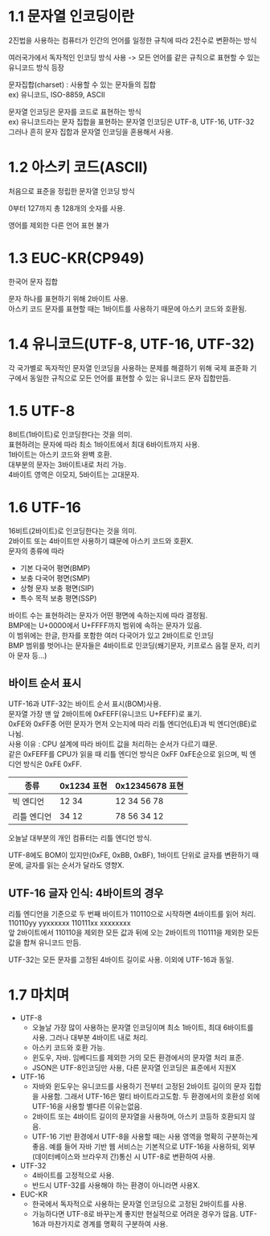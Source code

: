 # 1.1 문자열 인코딩이란
2진법을 사용하는 컴퓨터가 인간의 언어를 일정한 규칙에 따라 2진수로 변환하는 방식

여러국가에서 독자적인 인코딩 방식 사용 -> 모든 언어를 같은 규칙으로 표현할 수 있는 유니코드 방식 등장

문자집합(charset) : 사용할 수 있는 문자들의 집합 <br>
ex) 유니코드, ISO-8859, ASCII <br>

문자열 인코딩은 문자를 코드로 표현하는 방식 <br>
ex) 유니코드라는 문자 집합을 표현하는 문자열 인코딩은 UTF-8, UTF-16, UTF-32 <br>
그러나 흔히 문자 집합과 문자열 인코딩을 혼용해서 사용.

# 1.2 아스키 코드(ASCII)
처음으로 표준을 정립한 문자열 인코딩 방식

0부터 127까지 총 128개의 숫자를 사용.

영어를 제외한 다른 언어 표현 불가

# 1.3 EUC-KR(CP949)
한국어 문자 집합

문자 하나를 표현하기 위해 2바이트 사용.<br>
아스키 코드 문자를 표현할 때는 1바이트를 사용하기 때문에 아스키 코드와 호환됨.

# 1.4 유니코드(UTF-8, UTF-16, UTF-32)
각 국가별로 독자적인 문자열 인코딩을 사용하는 문제를 해결하기 위해 국제 표준화 기구에서 동일한 규칙으로 모든 언어를 표현할 수 있는 유니코드 문자 집합만듬.

# 1.5 UTF-8
8비트(1바이트)로 인코딩한다는 것을 의미.<br>
표현하려는 문자에 따라 최소 1바이트에서 최대 6바이트까지 사용.<br>
1바이트는 아스키 코드와 완벽 호환.<br>
대부분의 문자는 3바이트내로 처리 가능.<br>
4바이트 영역은 이모지, 5바이트는 고대문자.

# 1.6 UTF-16
16비트(2바이트)로 인코딩한다는 것을 의미.<br>
2바이트 또는 4바이트만 사용하기 떄문에 아스키 코드와 호환X.<br>
문자의 종류에 따라
- 기본 다국어 평면(BMP)
- 보충 다국어 평면(SMP)
- 상형 문자 보충 평면(SIP)
- 특수 목적 보충 평면(SSP)

바이트 수는 표현하려는 문자가 어떤 평면에 속하는지에 따라 결정됨.<br>
BMP에는 U+0000에서 U+FFFF까지 범위에 속하는 문자가 있음.<br>
이 범위에는 한글, 한자를 포함한 여러 다국어가 있고 2바이트로 인코딩<br>
BMP 범위를 벗어나는 문자들은 4바이트로 인코딩(쐐기문자, 키프로스 음절 문자, 리키아 문자 등...)

## 바이트 순서 표시
UTF-16과 UTF-32는 바이트 순서 표시(BOM)사용.<br>
문자열 가장 맨 앞 2바이트에 0xFEFF(유니코드 U+FEFF)로 표기.<br>
0xFE와 0xFF중 어떤 문자가 먼저 오는지에 따라 리틀 엔디언(LE)과 빅 엔디언(BE)로 나뉨.<br>
사용 이유 : CPU 설계에 따라 바이트 값을 처리하는 순서가 다르기 떄문.<br>
같은 0xFEFF를 CPU가 읽을 때 리틀 엔디언 방식은 0xFF 0xFE순으로 읽으며, 빅 엔디언 방식은 0xFE 0xFF.

종류|0x1234 표현|0x12345678 표현
---|---|---
빅 엔디언|12 34|12 34 56 78
리틀 엔디언|34 12|78 56 34 12

오늘날 대부분의 개인 컴퓨터는 리틀 엔디언 방식.

UTF-8에도 BOM이 있지만(0xFE, 0xBB, 0xBF), 1바이트 단위로 글자를 변환하기 때문에, 글자를 읽는 순서가 달라도 영향X.

## UTF-16 글자 인식: 4바이트의 경우
리틀 엔디언을 기준으로 두 번째 바이트가 110110으로 시작하면 4바이트를 읽어 처리.<br>
110110yy yyxxxxxx 110111xx xxxxxxxx<br>
앞 2바이트에서 110110을 제외한 모든 값과 뒤에 오는 2바이트의 110111을 제외한 모든 값을 합쳐 유니코드 만듬.

UTF-32는 모든 문자를 고정된 4바이트 길이로 사용. 이외에 UTF-16과 동일.

# 1.7 마치며
- UTF-8
  - 오늘날 가장 많이 사용하는 문자열 인코딩이며 최소 1바이트, 최대 6바이트를 사용. 그러나 대부분 4바이트 내로 처리.
  - 아스키 코드와 호환 가능.
  - 윈도우, 자바. 임베디드를 제외한 거의 모든 환경에서의 문자열 처리 표준.
  - JSON은 UTF-8인코딩만 사용, 다른 문자열 인코딩은 표준에서 지원X
- UTF-16
  - 자바와 윈도우는 유니코드를 사용하기 전부터 고정된 2바이트 길이의 문자 집합을 사용함. 그래서 UTF-16은 멀티 바이트라고도함. 두 환경에서의 호환성 외에 UTF-16을 사용할 별다른 이유는없음.
  - 2바이트 또는 4바이트 길이의 문자열을 사용하며, 아스키 코등하 호환되지 않음.
  - UTF-16 기반 환경에서 UTF-8을 사용할 때는 사용 영역을 명확히 구분하는게 좋음. 예를 들어 자바 기반 웹 서비스는 기본적으로 UTF-16을 사용하되, 외부(데이터베이스와 브라우저 간)통신 시 UTF-8로 변환하여 사용.
- UTF-32
  - 4바이트를 고정적으로 사용.
  - 반드시 UTF-32를 사용해야 하는 환경이 아니라면 사용X.
- EUC-KR
  - 한국에서 독자적으로 사용하는 문자열 인코딩으로 고정된 2바이트를 사용.
  - 가능하다면 UTF-8로 바꾸는게 좋지만 현실적으로 어려운 경우가 많음. UTF-16과 마찬가지로 경계를 명확히 구분하여 사용.